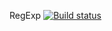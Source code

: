 RegExp
[![Build status](https://ci.appveyor.com/api/projects/status/hjsob21j1hu1f80e?svg=true)](https://ci.appveyor.com/project/VasilevDenis/ci-template-regexp)